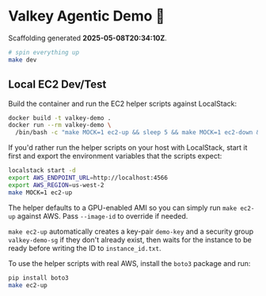 # Valkey Agentic Demo 🚀

Scaffolding generated **2025-05-08T20:34:10Z**.

```bash
# spin everything up
make dev
```

## Local EC2 Dev/Test

Build the container and run the EC2 helper scripts against LocalStack:

```bash
docker build -t valkey-demo .
docker run --rm valkey-demo \
  /bin/bash -c "make MOCK=1 ec2-up && sleep 5 && make MOCK=1 ec2-down && pytest -q"
```

If you'd rather run the helper scripts on your host with LocalStack, start it
first and export the environment variables that the scripts expect:

```bash
localstack start -d
export AWS_ENDPOINT_URL=http://localhost:4566
export AWS_REGION=us-west-2
make MOCK=1 ec2-up
```
The helper defaults to a GPU-enabled AMI so you can simply run `make ec2-up`
against AWS. Pass `--image-id` to override if needed.

`make ec2-up` automatically creates a key-pair `demo-key` and a security group
`valkey-demo-sg` if they don't already exist, then waits for the instance to be
ready before writing the ID to `instance_id.txt`.

To use the helper scripts with real AWS, install the `boto3` package and run:

```bash
pip install boto3
make ec2-up
```
